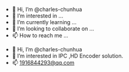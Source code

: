 - 👋 Hi, I’m @charles-chunhua
- 👀 I’m interested in ...
- 🌱 I’m currently learning ...
- 💞️ I’m looking to collaborate on ...
- 📫 How to reach me ...

<!---
charles-chunhua/charles-chunhua is a ✨ special ✨ repository because its `README.md` (this file) appears on your GitHub profile.
You can click the Preview link to take a look at your changes.
--->
- 👋 Hi, I’m @charles-chunhua
- 👀 I’m interested in IPC ,HD Encoder solution.
- 📫 1916844293@qq.com
